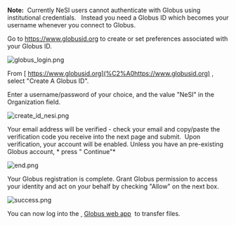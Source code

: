 **Note:**  Currently NeSI users cannot authenticate with Globus using
institutional credentials.   Instead you need a Globus ID which becomes
your username whenever you connect to Globus.  

Go to
<a href="https://www.globusid.org/" class="external-link">https://www.globusid.org</a>
to create or set preferences associated with your Globus ID.

![globus\_login.png](mkdocs/includes/images/globus_login.png)

From [ https://www.globusid.org](%C2%A0https://www.globusid.org) , <span
class="wysiwyg-color-black"> select "Create A Globus ID".</span>

Enter a username/password of your choice, and the value "NeSI" in the
Organization field.

![create\_id\_nesi.png](mkdocs/includes/images/create_id_nesi.png) 

Your email address will be verified - check your email and copy/paste
the verification code you receive into the next page and submit.  Upon
verification, your account will be enabled. Unless you have an
pre-existing Globus account, * press "<span
class="wysiwyg-color-blue wysiwyg-color-black"> Continue"</span>*

![end.png](mkdocs/includes/images/end.png)

Your Globus registration is complete. Grant Globus permission to access
your identity and act on your behalf by checking "Allow" on the next
box.

![success.png](mkdocs/includes/images/success.png)

You can now log into the
<a href="https://www.globus.org/" class="external-link"> </a>
<a href="https://www.globus.org/app/transfer" class="external-link">Globus web app</a>
 to transfer files.
